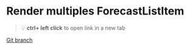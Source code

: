 # Render multiples ForecastListItem 


> :bulb: **ctrl+ left click** to open link in a new tab 

[Git branch](https://github.com/codiku/react-native-meteo/tree/017-EN-forecast-list)
